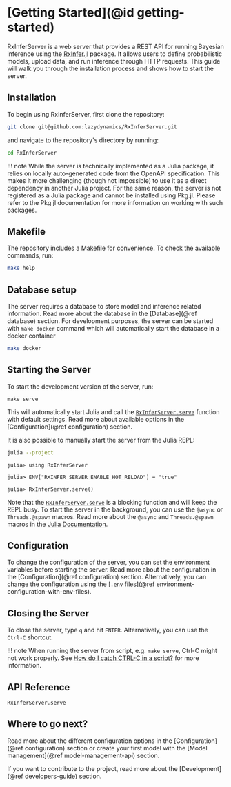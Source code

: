 # [Getting Started](@id getting-started)

RxInferServer is a web server that provides a REST API for running Bayesian inference using the [RxInfer.jl](https://github.com/ReactiveBayes/RxInfer.jl) package. It allows users to define probabilistic models, upload data, and run inference through HTTP requests. This guide will walk you through the installation process and shows how to start the server.

## Installation

To begin using RxInferServer, first clone the repository:

```bash
git clone git@github.com:lazydynamics/RxInferServer.git
```

and navigate to the repository's directory by running:

```bash
cd RxInferServer
```

!!! note
    While the server is technically implemented as a Julia package, it relies on locally auto-generated code from the OpenAPI specification. This makes it more challenging (though not impossible) to use it as a direct dependency in another Julia project. For the same reason, the server is not registered as a Julia package and cannot be installed using Pkg.jl. Please refer to the Pkg.jl documentation for more information on working with such packages.

## Makefile 

The repository includes a Makefile for convenience. To check the available commands, run:

```bash
make help
```

## Database setup

The server requires a database to store model and inference related information. Read more about the database in the [Database](@ref database) section. For development purposes, the server can be started with `make docker` command which will automatically start the database in a docker container

```bash
make docker
```

## Starting the Server

To start the development version of the server, run:

```
make serve
```

This will automatically start Julia and call the [`RxInferServer.serve`](@ref) function with default settings. Read more about available options in the [Configuration](@ref configuration) section.

It is also possible to manually start the server from the Julia REPL:

```bash
julia --project
```

```julia-repl
julia> using RxInferServer

julia> ENV["RXINFER_SERVER_ENABLE_HOT_RELOAD"] = "true"

julia> RxInferServer.serve()
```

Note that the [`RxInferServer.serve`](@ref) is a blocking function and will keep the REPL busy. To start the server in the background, you can use the `@async` or `Threads.@spawn` macros. Read more about the `@async` and `Threads.@spawn` macros in the [Julia Documentation](https://docs.julialang.org/en/v1/manual/parallel-computing/).

## Configuration 

To change the configuration of the server, you can set the environment variables before starting the server. Read more about the configuration in the [Configuration](@ref configuration) section. Alternatively, you can change the configuration using the [`.env` files](@ref environment-configuration-with-env-files).

## Closing the Server

To close the server, type `q` and hit `ENTER`. Alternatively, you can use the `Ctrl-C` shortcut.

!!! note
    When running the server from script, e.g. `make serve`, Ctrl-C might not work properly. See [How do I catch CTRL-C in a script?](https://docs.julialang.org/en/v1/manual/faq/#catch-ctrl-c) for more information.

## API Reference

```@docs
RxInferServer.serve
```

## Where to go next?

Read more about the different configuration options in the [Configuration](@ref configuration) section or create your first model with the [Model management](@ref model-management-api) section.

If you want to contribute to the project, read more about the [Development](@ref developers-guide) section.